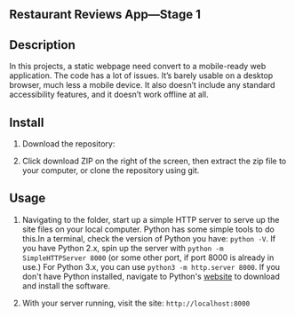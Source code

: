 ## Restaurant Reviews App—Stage 1

## Description
In this projects, a static webpage need convert to a mobile-ready web application. The code has a lot of issues. It’s barely usable on a desktop browser, much less a mobile device. It also doesn’t include any standard accessibility features, and it doesn’t work offline at all.

## Install
1. Download the repository:

2. Click download ZIP on the right of the screen, then extract the zip file to your computer, or clone the repository using git.

## Usage

1. Navigating to the folder, start up a simple HTTP server to serve up the site files on your local computer. Python has some simple tools to do this.In a terminal, check the version of Python you have: `python -V`. If you have Python 2.x, spin up the server with `python -m SimpleHTTPServer 8000` (or some other port, if port 8000 is already in use.) For Python 3.x, you can use `python3 -m http.server 8000`. If you don't have Python installed, navigate to Python's [website](https://www.python.org/) to download and install the software.

2. With your server running, visit the site: `http://localhost:8000`

